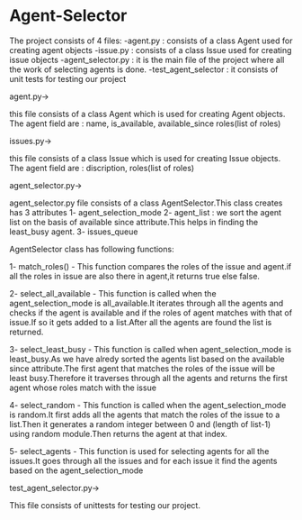 # Agent-Selector

The project consists of 4 files:
-agent.py : consists of a class Agent used for creating agent objects
-issue.py : consists of a class Issue used for creating issue objects
-agent_selector.py : it is the main file of the project where all the work of selecting agents is done.
-test_agent_selector : it consists of unit tests for testing our project


agent.py->

this file consists of a class Agent which is used for creating Agent objects.
The agent field are : name, is_available, available_since roles(list of roles)

issues.py->

this file consists of a class Issue which is used for creating Issue objects.
The agent field are : discription, roles(list of roles)

agent_selector.py->

agent_selector.py file consists of a class AgentSelector.This class creates has 3 attributes
1- agent_selection_mode
2- agent_list : we sort the agent list on the basis of available since attribute.This helps in finding the least_busy agent.
3- issues_queue

AgentSelector class has following functions:

1- match_roles() - This function compares the roles of the issue and agent.if all the roles in issue are also there in agent,it returns true else false.

2- select_all_available - This function is called when the agent_selection_mode is all_available.It iterates through all the agents and checks if the agent is available and if the roles of agent matches with that of issue.If so it gets added to a list.After all the agents are found the list is returned.

3- select_least_busy - This function is called when agent_selection_mode is least_busy.As we have alredy sorted the agents list based on the available since attribute.The first agent that matches the roles of the issue will be least busy.Therefore it traverses through all the agents and returns the first agent whose roles match with the issue

4- select_random - This function is called when the agent_selection_mode is random.It first adds all the agents that match the roles of the issue to a list.Then it generates a random integer between 0 and (length of list-1) using random module.Then returns the agent at that index.

5- select_agents - This function is used for selecting agents for all the issues.It goes through all the issues and for each issue it find the agents based on the agent_selection_mode

test_agent_selector.py->

This file consists of unittests for testing our project.
